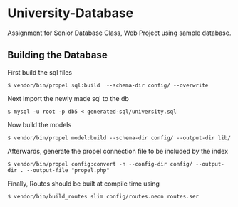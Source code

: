 # University-Database
Assignment for Senior Database Class, Web Project using sample database.


## Building the Database
First build the sql files

`$ vendor/bin/propel sql:build  --schema-dir config/ --overwrite`

Next import the newly made sql to the db

`$ mysql -u root -p db5 < generated-sql/university.sql`

Now build the models

`$ vendor/bin/propel model:build --schema-dir config/ --output-dir lib/`


Afterwards, generate the propel connection file to be included by the index

`$ vendor/bin/propel config:convert -n --config-dir config/ --output-dir . --output-file "propel.php"`

Finally, Routes should be built at compile time using

`$ vendor/bin/build_routes slim config/routes.neon routes.ser`